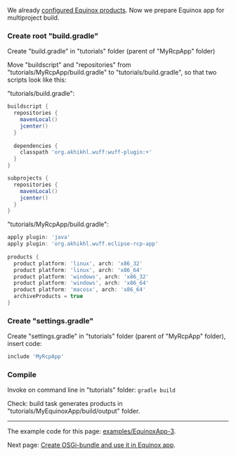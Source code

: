 We already [configured Equinox products](Configure-Equinox-products). Now we prepare Equinox app for multiproject build.

### Create root "build.gradle"

Create "build.gradle" in "tutorials" folder (parent of "MyRcpApp" folder) 

Move "buildscript" and "repositories" from "tutorials/MyRcpApp/build.gradle" to "tutorials/build.gradle", so that two scripts look like this:

"tutorials/build.gradle":
```groovy
buildscript {
  repositories {
    mavenLocal()
    jcenter()
  }
  
  dependencies {
    classpath 'org.akhikhl.wuff:wuff-plugin:+'
  }
}

subprojects {
  repositories {
    mavenLocal()
    jcenter()
  }
}
```

"tutorials/MyRcpApp/build.gradle":
```groovy
apply plugin: 'java'
apply plugin: 'org.akhikhl.wuff.eclipse-rcp-app'
  
products {
  product platform: 'linux', arch: 'x86_32'
  product platform: 'linux', arch: 'x86_64'
  product platform: 'windows', arch: 'x86_32'
  product platform: 'windows', arch: 'x86_64'
  product platform: 'macosx', arch: 'x86_64'
  archiveProducts = true
}
```

### Create "settings.gradle"

Create "settings.gradle" in "tutorials" folder (parent of "MyRcpApp" folder), insert code:

```groovy
include 'MyRcpApp'
```

### Compile

Invoke on command line in "tutorials" folder: `gradle build`

Check: build task generates products in "tutorials/MyEquinoxApp/build/output" folder.

---

The example code for this page: [examples/EquinoxApp-3](../tree/master/examples/EquinoxApp-3).

Next page: [Create OSGi-bundle and use it in Equinox app](Create-OSGi-bundle-and-use-it-in-Equinox-app).

